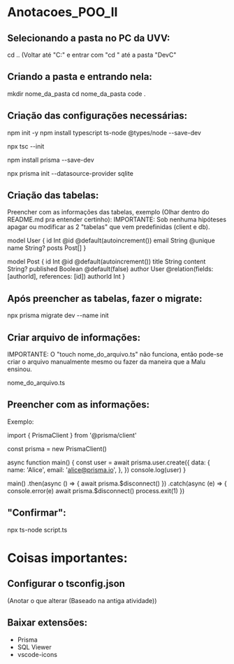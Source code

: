 # Anotacoes_POO_II

## Selecionando a pasta no PC da UVV:
cd ..
(Voltar até "C:" e entrar com "cd " até a pasta "DevC"

## Criando a pasta e entrando nela:
mkdir nome_da_pasta
cd nome_da_pasta
code .

## Criação das configurações necessárias:
npm init -y
npm install typescript ts-node @types/node --save-dev

npx tsc --init

npm install prisma --save-dev

npx prisma init --datasource-provider sqlite

## Criação das tabelas:
Preencher com as informações das tabelas, exemplo (Olhar dentro do README.md pra entender certinho):
IMPORTANTE: Sob nenhuma hipóteses apagar ou modificar as 2 "tabelas" que vem predefinidas (client e db).

model User {
  id    Int     @id @default(autoincrement())
  email String  @unique
  name  String?
  posts Post[]
}

model Post {
  id        Int     @id @default(autoincrement())
  title     String
  content   String?
  published Boolean @default(false)
  author    User    @relation(fields: [authorId], references: [id])
  authorId  Int
}

## Após preencher as tabelas, fazer o migrate:
npx prisma migrate dev --name init

## Criar arquivo de informações:
IMPORTANTE: O "touch nome_do_arquivo.ts" não funciona, então pode-se criar o arquivo manualmente mesmo ou fazer da maneira que a Malu ensinou.

nome_do_arquivo.ts

## Preencher com as informações:
Exemplo:

import { PrismaClient } from '@prisma/client'

const prisma = new PrismaClient()

async function main() {
  const user = await prisma.user.create({
    data: {
      name: 'Alice',
      email: 'alice@prisma.io',
    },
  })
  console.log(user)
}

main()
  .then(async () => {
    await prisma.$disconnect()
  })
  .catch(async (e) => {
    console.error(e)
    await prisma.$disconnect()
    process.exit(1)
  })

## "Confirmar":
npx ts-node script.ts

# Coisas importantes:
## Configurar o tsconfig.json
(Anotar o que alterar (Baseado na antiga atividade))

## Baixar extensões:
- Prisma
- SQL Viewer
- vscode-icons

